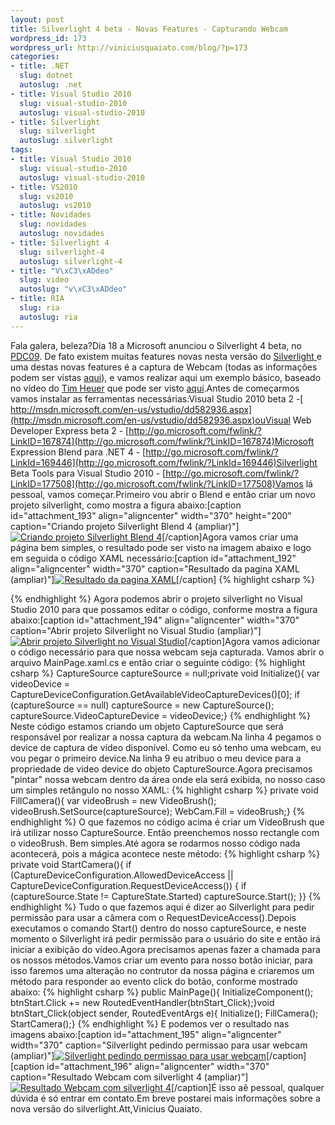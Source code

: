 ```yaml
--- 
layout: post
title: Silverlight 4 beta - Novas Features - Capturando Webcam
wordpress_id: 173
wordpress_url: http://viniciusquaiato.com/blog/?p=173
categories: 
- title: .NET
  slug: dotnet
  autoslug: .net
- title: Visual Studio 2010
  slug: visual-studio-2010
  autoslug: visual-studio-2010
- title: Silverlight
  slug: silverlight
  autoslug: silverlight
tags: 
- title: Visual Studio 2010
  slug: visual-studio-2010
  autoslug: visual-studio-2010
- title: VS2010
  slug: vs2010
  autoslug: vs2010
- title: Novidades
  slug: novidades
  autoslug: novidades
- title: Silverlight 4
  slug: silverlight-4
  autoslug: silverlight-4
- title: "V\xC3\xADdeo"
  slug: video
  autoslug: "v\xC3\xADdeo"
- title: RIA
  slug: ria
  autoslug: ria
---
```

Fala galera, beleza?Dia 18 a Microsoft anunciou o Silverlight 4 beta, no [PDC09](http://microsoftpdc.com/). De fato existem muitas features novas nesta versão do [Silverlight ](http://silverlight.net/)e uma destas novas features é a captura de Webcam (todas as informações podem ser vistas [aqui](http://silverlight.net/getstarted/silverlight-4-beta/#tools)), e vamos realizar aqui um exemplo básico, baseado no vídeo do [Tim Heuer](http://timheuer.com/blog/) que pode ser visto [aqui](http://silverlight.net/learn/videos/all/access-web-camera-microphone/).Antes de começarmos vamos instalar as ferramentas necessárias:Visual Studio 2010 beta 2 -[ http://msdn.microsoft.com/en-us/vstudio/dd582936.aspx](http://msdn.microsoft.com/en-us/vstudio/dd582936.aspx)ouVisual Web Developer Express beta 2 - [http://go.microsoft.com/fwlink/?LinkID=167874](http://go.microsoft.com/fwlink/?LinkID=167874)Microsoft Expression Blend para .NET 4 - [http://go.microsoft.com/fwlink/?LinkId=169446](http://go.microsoft.com/fwlink/?LinkId=169446)Silverlight Beta Tools para Visual Studio 2010 - [http://go.microsoft.com/fwlink/?LinkID=177508](http://go.microsoft.com/fwlink/?LinkID=177508)Vamos lá pessoal, vamos começar.Primeiro vou abrir o Blend e então criar um novo projeto silverlight, como mostra a figura abaixo:[caption id="attachment_193" align="aligncenter" width="370" height="200" caption="Criando projeto Silverlight Blend 4 (ampliar)"][![Criando projeto Silverlight Blend 4](http://viniciusquaiato.com/blog/wp-content/uploads/2009/11/Criando-projeto-Silverlight-Blend-42.jpg "Criando projeto Silverlight Blend 4")](http://viniciusquaiato.com/blog/wp-content/uploads/2009/11/Criando-projeto-Silverlight-Blend-42.jpg)[/caption]Agora vamos criar uma página bem simples, o resultado pode ser visto na imagem abaixo e logo em seguida o código XAML necessário:[caption id="attachment_192" align="aligncenter" width="370" caption="Resultado da pagina XAML (ampliar)"][![Resultado da pagina XAML](http://viniciusquaiato.com/blog/wp-content/uploads/2009/11/Resultado-da-pagina-XAML1.jpg "Resultado da pagina XAML")](http://viniciusquaiato.com/blog/wp-content/uploads/2009/11/Resultado-da-pagina-XAML1.jpg)[/caption]
{% highlight csharp %}

{% endhighlight %}
Agora podemos abrir o projeto silverlight no Visual Studio 2010 para que possamos editar o código, conforme mostra a figura abaixo:[caption id="attachment_194" align="aligncenter" width="370" caption="Abrir projeto Silverlight no Visual Studio (ampliar)"][![Abrir projeto Silverlight no Visual Studio](http://viniciusquaiato.com/blog/wp-content/uploads/2009/11/Abrir-projeto-Silverlight-no-Visual-Studio1.jpg "Abrir projeto Silverlight no Visual Studio")](http://viniciusquaiato.com/blog/wp-content/uploads/2009/11/Abrir-projeto-Silverlight-no-Visual-Studio1.jpg)[/caption]Agora vamos adicionar o código necessário para que nossa webcam seja capturada. Vamos abrir o arquivo MainPage.xaml.cs e então criar o seguinte código:
{% highlight csharp %}
CaptureSource captureSource = null;private void Initialize(){    var videoDevice = CaptureDeviceConfiguration.GetAvailableVideoCaptureDevices()[0];    if (captureSource == null)        captureSource = new CaptureSource();    captureSource.VideoCaptureDevice = videoDevice;}
{% endhighlight %}
Neste código estamos criando um objeto CaptureSource que será responsável por realizar a nossa captura da webcam.Na linha 4 pegamos o device de captura de vídeo disponível. Como eu só tenho uma webcam, eu vou pegar o primeiro device.Na linha 9 eu atribuo o meu device para a propriedade de video device do objeto CaptureSource.Agora precisamos "pintar" nossa webcam dentro da área onde ela será exibida, no nosso caso um simples retângulo no nosso XAML:
{% highlight csharp %}
private void FillCamera(){    var videoBrush = new VideoBrush();    videoBrush.SetSource(captureSource);    WebCam.Fill = videoBrush;}
{% endhighlight %}
O que fazemos no código acima é criar um VideoBrush que irá utilizar nosso CaptureSource. Então preenchemos nosso rectangle com o videoBrush. Bem simples.Até agora se rodarmos nosso código nada acontecerá, pois a mágica acontece neste método:
{% highlight csharp %}
private void StartCamera(){    if (CaptureDeviceConfiguration.AllowedDeviceAccess || CaptureDeviceConfiguration.RequestDeviceAccess())    {        if (captureSource.State != CaptureState.Started)            captureSource.Start();    }}
{% endhighlight %}
Tudo o que fazemos aqui é dizer ao Silverlight para pedir permissão para usar a câmera com o RequestDeviceAccess().Depois executamos o comando Start() dentro do nosso captureSource, e neste momento o Silverlight irá pedir permissão para o usuário do site e então irá iniciar a exibição do vídeo.Agora precisamos apenas fazer a chamada para os nossos métodos.Vamos criar um evento para nosso botão iniciar, para isso faremos uma alteração no contrutor da nossa página e criaremos um método para responder ao evento click do botão, conforme mostrado abaixo:
{% highlight csharp %}
public MainPage(){    InitializeComponent();    btnStart.Click += new RoutedEventHandler(btnStart_Click);}void btnStart_Click(object sender, RoutedEventArgs e){    Initialize();    FillCamera();    StartCamera();}
{% endhighlight %}
E podemos ver o resultado nas imagens abaixo:[caption id="attachment_195" align="aligncenter" width="370" caption="Silverlight pedindo permissao para usar webcam (ampliar)"][![Silverlight pedindo permissao para usar webcam](http://viniciusquaiato.com/blog/wp-content/uploads/2009/11/Silverlight-pedindo-permissao-para-usar-wecam1.jpg "Silverlight pedindo permissao para usar webcam")](http://viniciusquaiato.com/blog/wp-content/uploads/2009/11/Silverlight-pedindo-permissao-para-usar-wecam1.jpg)[/caption][caption id="attachment_196" align="aligncenter" width="370" caption="Resultado Webcam com silverlight 4 (ampliar)"][![Resultado Webcam com silverlight 4](http://viniciusquaiato.com/blog/wp-content/uploads/2009/11/Resultado-Webcam-com-silverlight-41.jpg "Resultado Webcam com silverlight 4")](http://viniciusquaiato.com/blog/wp-content/uploads/2009/11/Resultado-Webcam-com-silverlight-41.jpg)[/caption]É isso aê pessoal, qualquer dúvida é só entrar em contato.Em breve postarei mais informações sobre a nova versão do silverlight.Att,Vinicius Quaiato.
